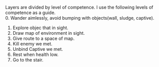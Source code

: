 Layers are divided by level of competence. I use the following levels of competence as a guide.<br/>
0.  Wander aimlessly, avoid bumping with objects(wall, sludge, captive).
1.  Explore objec that in sight.
2.  Draw map of environment in sight.
3.  Give route to a space of map.
4.  Kill enemy we met.
5.  Unbind Captive we met.
6.  Rest when health low.
7.  Go to the stair.
